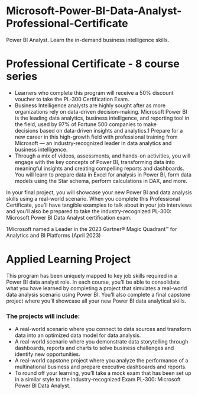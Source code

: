 # Microsoft-Power-BI-Data-Analyst-Professional-Certificate
Power BI Analyst. Learn the in-demand business intelligence skills.

# Professional Certificate - 8 course series
- Learners who complete this program will receive a 50% discount voucher to take the PL-300 Certification Exam. 
- Business Intelligence analysts are highly sought after as more organizations rely on data-driven decision-making. Microsoft Power BI is the leading data analytics, business intelligence, and reporting tool in the field, used by 97% of Fortune 500 companies to make   
  decisions based on data-driven insights and analytics.1 Prepare for a new career in this high-growth field with professional training from Microsoft — an industry-recognized leader in data analytics and business intelligence.
- Through a mix of videos, assessments, and hands-on activities, you will engage with the key concepts of Power BI, transforming data into meaningful insights and creating compelling reports and dashboards. You will learn to prepare data in Excel for analysis in Power BI, form data models using the Star schema, perform calculations in DAX, and more.

In your final project, you will showcase your new Power BI and data analysis skills using a real-world scenario. When you complete this Professional Certificate, you’ll have tangible examples to talk about in your job interviews and you’ll also be prepared to take the industry-recognized PL-300: Microsoft Power BI Data Analyst certification exam.

1Microsoft named a Leader in the 2023 Gartner® Magic Quadrant™ for Analytics and BI Platforms (April 2023)


# Applied Learning Project
This program has been uniquely mapped to key job skills required in a Power BI data analyst role. In each course, you’ll be able to consolidate what you have learned by completing a project that simulates a real-world data analysis scenario using Power BI. You’ll also complete a final capstone project where you’ll showcase all your new Power BI data analytical skills.

### The projects will include:
- A real-world scenario where you connect to data sources and transform data into an optimized data model for data analysis. 
- A real-world scenario where you demonstrate data storytelling through dashboards, reports and charts to solve business challenges and identify new opportunities.
- A real-world capstone project where you analyze the performance of a multinational business and prepare executive dashboards and reports.
- To round off your learning, you’ll take a mock exam that has been set up in a similar style to the industry-recognized Exam PL-300: Microsoft Power BI Data Analyst.
